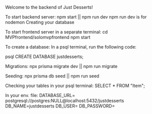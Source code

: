 Welcome to the backend of Just Desserts! 

To start backend server:
npm start || npm run dev 
npm run dev is for nodemon 
Creating your database 

To start frontend server in a separate terminal: 
cd MVPfrontend/solomvpfrontend
npm start


To create a database: 
In a psql terminal, run the following code: 

psql 
CREATE DATABASE justdesserts; 

Migrations:
npx prisma migrate dev || npm run migrate

Seeding:
npx prisma db seed || npm run seed


Checking your tables in your psql terminal:
SELECT * FROM "Item";


In your env. file: 
DATABASE_URL= postgresql://postgres:NULL@localhost:5432/justdesserts
DB_NAME=justdesserts
DB_USER=
DB_PASSWORD=
